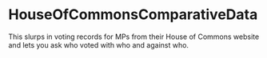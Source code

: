 # HouseOfCommonsComparativeData
This slurps in voting records for MPs from their House of Commons website and lets you ask who voted with who and against who.
